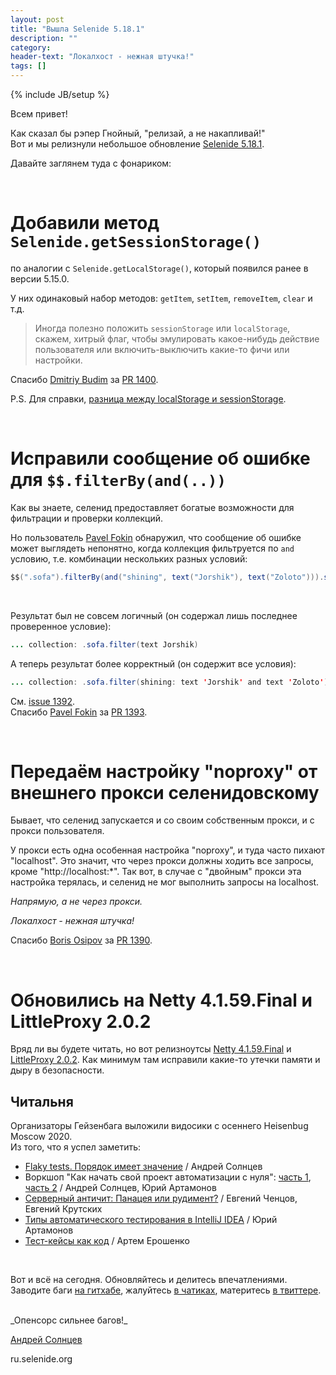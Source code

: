```yaml
---
layout: post
title: "Вышла Selenide 5.18.1"
description: ""
category:
header-text: "Локалхост - нежная штучка!"
tags: []
---
```

{% include JB/setup %}

Всем привет!  

Как сказал бы рэпер Гнойный, "релизай, а не накапливай!"  
Вот и мы релизнули небольшое обновление [Selenide 5.18.1](https://github.com/selenide/selenide/milestone/115?closed=1).

Давайте заглянем туда с фонариком:  

<br>

# Добавили метод `Selenide.getSessionStorage()`

по аналогии с `Selenide.getLocalStorage()`, который появился ранее в версии 5.15.0.

У них одинаковый набор методов: `getItem`, `setItem`, `removeItem`, `clear` и т.д.  

> Иногда полезно положить `sessionStorage` или `localStorage`, скажем, хитрый флаг, чтобы эмулировать какое-нибудь 
действие пользователя или включить-выключить какие-то фичи или настройки. 

Спасибо [Dmitriy Budim](https://github.com/dbudim) за [PR 1400](https://github.com/selenide/selenide/pull/1400). 

P.S. Для справки, [разница между localStorage и sessionStorage](https://itchief.ru/javascript/localstorage-and-sessionstorage).

<br/>

# Исправили сообщение об ошибке для `$$.filterBy(and(..))`

Как вы знаете, селенид предоставляет богатые возможности для фильтрации и проверки коллекций. 

Но пользователь [Pavel Fokin](https://github.com/fokinp) обнаружил, что сообщение об ошибке может выглядеть 
непонятно, когда коллекция фильтруется по `and` условию, т.е. комбинации нескольких разных условий:

```java
$$(".sofa").filterBy(and("shining", text("Jorshik"), text("Zoloto"))).shouldHave(size(2));
```
<br/>

Результат был не совсем логичный (он содержал лишь последнее проверенное условие):
```java
... collection: .sofa.filter(text Jorshik)
```

А теперь результат более корректный (он содержит все условия):
```java
... collection: .sofa.filter(shining: text 'Jorshik' and text 'Zoloto')
```

См. [issue 1392](https://github.com/selenide/selenide/issues/1392).  
Спасибо [Pavel Fokin](https://github.com/fokinp) за [PR 1393](https://github.com/selenide/selenide/pull/1393). 

<br/>

# Передаём настройку "noproxy" от внешнего прокси селенидовскому

Бывает, что селенид запускается и со своим собственным прокси, и с прокси пользователя. 

У прокси есть одна особенная настройка "noproxy", и туда часто пихают "localhost". Это значит, что через прокси должны 
ходить все запросы, кроме "http://localhost:*". Так вот, в случае с "двойным" прокси эта настройка терялась, и 
селенид не мог выполнить запросы на localhost. 

_Напрямую, а не через прокси._

_Локалхост - нежная штучка!_ 

Спасибо [Boris Osipov](https://github.com/BorisOsipov) за [PR 1390](https://github.com/selenide/selenide/pull/1390).

<br/>

# Обновились на Netty 4.1.59.Final и LittleProxy 2.0.2

Вряд ли вы будете читать, но вот релизноутсы 
[Netty 4.1.59.Final](https://netty.io/news/2021/02/08/4-1-59-Final.html) и 
[LittleProxy 2.0.2](https://github.com/adamfisk/LittleProxy/releases/tag/littleproxy-1.1.2). 
Как минимум там исправили какие-то утечки памяти и дыру в безопасности. 

## Читальня

Организаторы Гейзенбага выложили видосики с осеннего Heisenbug Moscow 2020.  
Из того, что я успел заметить:

* [Flaky tests. Порядок имеет значение](https://www.youtube.com/watch?list=PLsVTVVvrKX9tBV0_LSkAoSZge3C8qb0ec&v=fFe3reCoeBQ&feature=emb_logo&ab_channel=Heisenbug)
  / Андрей Солнцев
* Воркшоп "Как начать свой проект автоматизации с нуля": 
  [часть 1](https://www.youtube.com/watch?v=1aq4gYflEho&feature=youtu.be&utm_campaign=Heisenbug_2020_Piter_Announce_NoParticipants_211220&utm_medium=email&utm_source=newsletter&ab_channel=Heisenbug), 
  [часть 2](https://www.youtube.com/watch?utm_campaign=Heisenbug_2020_Piter_Announce_NoParticipants_211220&utm_medium=email&utm_source=newsletter&v=pbvJ8rmh7Ws&feature=youtu.be&ab_channel=Heisenbug)
    / Андрей Солнцев, Юрий Артамонов
* [Серверный античит: Панацея или рудимент?](https://www.youtube.com/watch?v=4yq37nxkguM&list=PLsVTVVvrKX9tBV0_LSkAoSZge3C8qb0ec&index=12&ab_channel=Heisenbug) / Евгений Ченцов, Евгений Крутских
* [Типы автоматического тестирования в IntelliJ IDEA](https://www.youtube.com/watch?v=8gOkdFk2JZ8&list=PLsVTVVvrKX9tBV0_LSkAoSZge3C8qb0ec&index=3&ab_channel=Heisenbug) / Юрий Артамонов
* [Тест-кейсы как код](https://www.youtube.com/watch?v=Prm2-c_5mYs&list=PLsVTVVvrKX9tBV0_LSkAoSZge3C8qb0ec&index=18&ab_channel=Heisenbug) / Артем Ерошенко


<br/>

Вот и всё на сегодня. Обновляйтесь и делитесь впечатлениями.
Заводите баги [на гитхабе](https://github.com/selenide/selenide/issues/new), жалуйтесь [в чатиках](https://softwaretesters.slack.com/messages/selenide_ru),
материтесь [в твиттере](https://twitter.com/selenide).

<br>
_Опенсорс сильнее багов!_  

<br>

[Андрей Солнцев](http://asolntsev.github.io/)

ru.selenide.org
